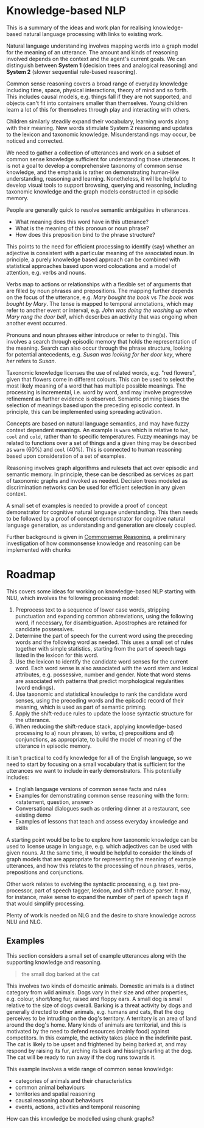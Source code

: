 # Knowledge-based NLP

This is a summary of the ideas and work plan for realising knowledge-based natural language processing with links to existing work.

Natural language understanding involves mapping words into a graph model for the meaning of an utterance. The amount and kinds of reasoning involved depends on the context and the agent's current goals. We can distinguish between **System 1** (decision trees and analogical reasoning) and **System 2** (slower sequential rule-based reasoning).

Common sense reasoning covers a broad range of everyday knowledge including time, space, physical interactions, theory of mind and so forth. This includes causal models, e.g. things fall if they are not supported, and objects can't fit into containers smaller than themselves. Young children learn a lot of this for themselves through play and interacting with others.

Children similarly steadily expand their vocabulary, learning words along with their meaning. New words stimulate System 2 reasoning and updates to the lexicon and taxonomic knowledge. Misunderstandings may occur, be noticed and corrected.

We need to gather a collection of utterances and work on a subset of common sense knowledge sufficient for understanding those utterances. It is not a goal to develop a comprehensive taxonomy of common sense knowledge, and the emphasis is rather on demonstrating human-like understanding, reasoning and learning. Nonetheless, it will be helpful to develop visual tools to support browsing, querying and reasoning, including taxonomic knowledge and the graph models constructed in episodic memory.

People are generally quick to resolve semantic ambiguities in utterances. 

* What meaning does this word have in this utterance?
* What is the meaning of this pronoun or noun phrase?
* How does this preposition bind to the phrase structure?

This points to the need for efficient processing to identify (say) whether an adjective is consistent with a particular meaning of the associated noun. In principle, a purely knowledge based approach can be combined with statistical approaches based upon word colocations and a model of attention, e.g. verbs and nouns.

Verbs map to actions or relationships with a flexible set of arguments that are filled by noun phrases and prepositions. The mapping further depends on the focus of the utterance, e.g. *Mary bought the book* vs *The book was bought by Mary*. The tense is mapped to temporal annotations, which may refer to another event or interval, e.g. *John was doing the washing up when Mary rang the door bell*, which describes an activity that was ongoing when another event occurred.

Pronouns and noun phrases either introduce or refer to thing(s). This involves a search through episodic memory that holds the representation of the meaning. Search can also occur through the phrase structure, looking for potential antecedents, e.g. *Susan was looking for her door key*, where *her* refers to *Susan*.

Taxonomic knowledge licenses the use of related words, e.g. "red flowers", given that flowers come in different colours. This can be used to select the most likely meaning of a word that has multiple possible meanings. The processing is incremental, i.e. word by word, and may involve progressive refinement as further evidence is observed. Semantic priming biases the selection of meanings based upon the preceding episodic context. In principle, this can be implemented using spreading activation.

Concepts are based on natural language semantics, and may have fuzzy context dependent meanings. An example is `warm` which is relative to `hot`, `cool` and `cold`, rather than to specific temperatures.  Fuzzy meanings may be related to functions over a set of things and a given thing may be described as `warm` (60%) and `cool` (40%). This is connected to human reasoning based upon consideration of a set of examples.

Reasoning involves graph algorithms and rulesets that act over episodic and semantic memory. In principle, these can be described as services as part of taxonomic graphs and invoked as needed. Decision trees modeled as discrimination networks can be used for efficient selection in any given context.

A small set of examples is needed to provide a proof of concept demonstrator for cognitive natural language understanding. This then needs to be followed by a proof of concept demonstrator for cognitive natural language generation, as understanding and generation are closely coupled.

Further background is given in [Commonsense Reasoning](commonsense.md), a preliminary investigation of how commonsense knowledge and reasoning can be implemented with chunks

# Roadmap

This covers some ideas for working on knowledge-based NLP starting with NLU, which involves the following processing model:

1. Preprocess text to a sequence of lower case words, stripping punctuation and expanding common abbreviations, using the following word, if necessary, for disambiguation. Apostrophes are retained for candidate possessives.
2. Determine the part of speech for the current word using the preceding words and the following word as needed. This uses a small set of rules together with simple statistics, starting from the part of speech tags listed in the lexicon for this word.
3. Use the lexicon to identify the candidate word senses for the current word. Each word sense is also associated with the word stem and lexical attributes, e.g. possessive, number and gender. Note that word stems are associated with patterns that predict morphological regularities (word endings).
4. Use taxonomic and statistical knowledge to rank the candidate word senses, using the preceding words and the episodic record of their meaning, which is used as part of semantic priming.
5. Apply the shift-reduce rules to update the loose syntactic structure for the utterance.
6. When reducing the shift-reduce stack, applying knowledge-based processing to a) noun phrases, b) verbs, c) prepositions and d) conjunctions, as appropriate, to build the model of meaning of the utterance in episodic memory.

It isn't practical to codify knowledge for all of the English language, so we need to start by focusing on a small vocabulary that is sufficient for the utterances we want to include in early demonstrators. This potentially includes:

* English language versions of common sense facts and rules
* Examples for demonstrating common sense reasoning with the form: <statement, question, answer>
* Conversational dialogues such as ordering dinner at a restaurant, see existing demo
* Examples of lessons that teach and assess everyday knowledge and skills

A starting point would be to be to explore how taxonomic knowledge can be used to license usage in language, e.g. which adjectives can be used with given nouns. At the same time, it would be helpful to consider the kinds of graph models that are appropriate for representing the meaning of example utterances, and how this relates to the processing of noun phrases, verbs, prepositions and conjunctions.

Other work relates to evolving the syntactic processing, e.g. text pre-processor, part of speech tagger, lexicon, and shift-reduce parser. It may, for instance, make sense to expand the number of part of speech tags if that would simplify processing.

Plenty of work is needed on NLG and the desire to share knowledge across NLU and NLG.

## Examples

This section considers a small set of example utterances along with the supporting knowledge and reasoning.

> the small dog barked at the cat

This involves two kinds of domestic animals. Domestic animals is a distinct category from wild animals. Dogs vary in their size and other properties, e.g. colour, short/long fur, raised and floppy ears.  A small dog is small relative to the size of dogs overall. Barking is a threat activity by dogs and generally directed to other animals, e.g. humans and cats, that the dog perceives to be intruding on the dog's territory. A territory is an area of land around the dog's home. Many kinds of animals are territorial, and this is motivated by the need to defend resources (mainly food) against competitors.  In this example, the activity takes place in the indefinite past.  The cat is likely to be upset and frightened by being barked at, and may respond by raising its fur, arching its back and hissing/snarling at the dog. The cat will be ready to run away if the dog runs towards it.

This example involves a wide range of common sense knowledge:

- categories of animals and their characteristics
- common animal behaviours
- territories and spatial reasoning
- causal reasoning about behaviours
- events, actions, activities and temporal reasoning

How can this knowledge be modelled using chunk graphs?
